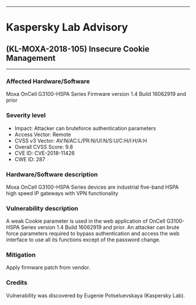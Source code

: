 ***

# Kaspersky Lab Advisory

## (KL-MOXA-2018-105) Insecure Cookie Management

***


### Affected Hardware/Software
Moxa OnCell G3100-HSPA Series Firmware version 1.4 Build 16062919 and prior

### Severity level
* Impact: Attacker can bruteforce authentication parameters
* Access Vector: Remote
* CVSS v3 Vector: AV:N/AC:L/PR:N/UI:N/S:U/C:H/I:H/A:H
* Overall CVSS Score: 9.8
* CVE ID: CVE-2018-11426
* CWE ID: 287

### Hardware/Software description
Moxa OnCell G3100-HSPA Series devices are industrial five-band HSPA high speed IP gateways with VPN functionality

### Vulnerability description
A weak Cookie parameter is used in the web application of OnCell G3100-HSPA Series version 1.4 Build 16062919 and prior. An attacker can brute force parameters required to bypass authentication and access the web interface to use all its functions except of the password change.

### Mitigation
Apply firmware patch from vendor.

### Credits
Vulnerability was discovered by Eugenie Potseluevskaya (Kaspersky Lab).
